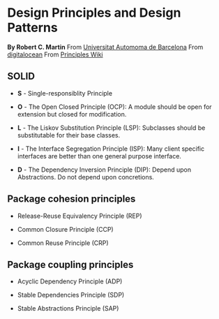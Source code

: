 # Design Principles and Design Patterns
**By Robert C. Martin**
From [Universitat Automoma de Barcelona](http://www.cvc.uab.es/shared/teach/a21291/temes/object_oriented_design/materials_adicionals/principles_and_patterns.pdf)
From [digitalocean](https://www.digitalocean.com/community/conceptual_articles/s-o-l-i-d-the-first-five-principles-of-object-oriented-design)
From [Principles Wiki](http://principles-wiki.net/collections:robert_c._martin_s_principle_collection)

## SOLID

* **S** - Single-responsiblity Principle

* **O** - The Open Closed Principle (OCP): A module should be open for extension but closed for modification.

* **L** - The Liskov Substitution Principle (LSP): Subclasses should be substitutable for their base classes.

* **I** - The Interface Segregation Principle (ISP): Many client specific interfaces are better than one general purpose interface.

* **D**  - The Dependency Inversion Principle (DIP): Depend upon Abstractions. Do not depend upon concretions.

## Package cohesion principles

* Release-Reuse Equivalency Principle (REP)

* Common Closure Principle (CCP)

* Common Reuse Principle (CRP)

## Package coupling principles

* Acyclic Dependency Principle (ADP)

* Stable Dependencies Principle (SDP)

* Stable Abstractions Principle (SAP)


